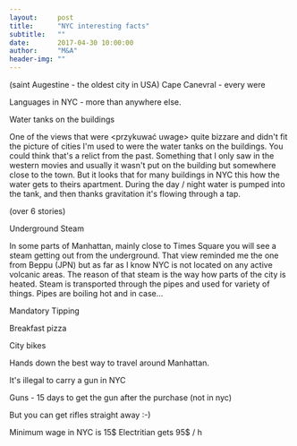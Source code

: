```yaml
---
layout:     post
title:      "NYC interesting facts"
subtitle:   ""
date:       2017-04-30 10:00:00
author:     "M&A"
header-img: ""
---
```


(saint Augestine - the oldest city in USA)
Cape Canevral - every were

Languages in NYC - more than anywhere else.

Water tanks on the buildings

One of the views that were <przykuwać uwage> quite bizzare and didn't fit the picture of cities I'm used to were the water tanks on the buildings.
You could think that's a relict from the past. Something that I only saw in the western movies and usually it wasn't put on the building but somewhere close to the town. But it looks that for many buildings in NYC this how the water gets to theirs apartment. During the day / night water is pumped into the tank, and then thanks gravitation it's flowing through a tap.

(over 6 stories)

Underground Steam

In some parts of Manhattan, mainly close to Times Square you will see a steam getting out from the underground. That view reminded me the one from Beppu (JPN) but as far as I know NYC is not located on any active volcanic areas.
The reason of that steam is the way how parts of the city is heated. Steam is transported through the pipes and used for variety of things.
Pipes are boiling hot and in case...

Mandatory Tipping

Breakfast pizza

City bikes

Hands down the best way to travel around Manhattan.


It's illegal to carry a gun in NYC

Guns - 15 days to get the gun after the purchase (not in nyc)

But you can get rifles straight away :-)

Minimum wage in NYC is 15$
Electritian gets 95$ / h
